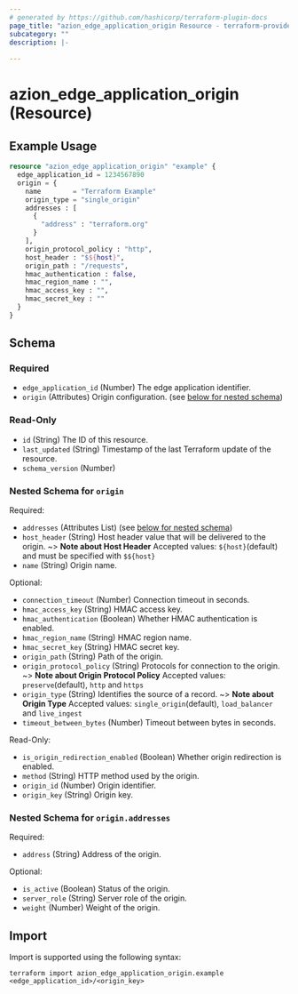 ```yaml
---
# generated by https://github.com/hashicorp/terraform-plugin-docs
page_title: "azion_edge_application_origin Resource - terraform-provider-azion"
subcategory: ""
description: |-
  
---
```


# azion_edge_application_origin (Resource)



## Example Usage

```terraform
resource "azion_edge_application_origin" "example" {
  edge_application_id = 1234567890
  origin = {
    name        = "Terraform Example"
    origin_type = "single_origin"
    addresses : [
      {
        "address" : "terraform.org"
      }
    ],
    origin_protocol_policy : "http",
    host_header : "$${host}",
    origin_path : "/requests",
    hmac_authentication : false,
    hmac_region_name : "",
    hmac_access_key : "",
    hmac_secret_key : ""
  }
}
```

<!-- schema generated by tfplugindocs -->
## Schema

### Required

- `edge_application_id` (Number) The edge application identifier.
- `origin` (Attributes) Origin configuration. (see [below for nested schema](#nestedatt--origin))

### Read-Only

- `id` (String) The ID of this resource.
- `last_updated` (String) Timestamp of the last Terraform update of the resource.
- `schema_version` (Number)

<a id="nestedatt--origin"></a>
### Nested Schema for `origin`

Required:

- `addresses` (Attributes List) (see [below for nested schema](#nestedatt--origin--addresses))
- `host_header` (String) Host header value that will be delivered to the origin.
~> **Note about Host Header**
Accepted values: `${host}`(default) and must be specified with `$${host}`
- `name` (String) Origin name.

Optional:

- `connection_timeout` (Number) Connection timeout in seconds.
- `hmac_access_key` (String) HMAC access key.
- `hmac_authentication` (Boolean) Whether HMAC authentication is enabled.
- `hmac_region_name` (String) HMAC region name.
- `hmac_secret_key` (String) HMAC secret key.
- `origin_path` (String) Path of the origin.
- `origin_protocol_policy` (String) Protocols for connection to the origin.
~> **Note about Origin Protocol Policy**
Accepted values: `preserve`(default), `http` and `https`
- `origin_type` (String) Identifies the source of a record.
~> **Note about Origin Type**
Accepted values: `single_origin`(default), `load_balancer` and `live_ingest`
- `timeout_between_bytes` (Number) Timeout between bytes in seconds.

Read-Only:

- `is_origin_redirection_enabled` (Boolean) Whether origin redirection is enabled.
- `method` (String) HTTP method used by the origin.
- `origin_id` (Number) Origin identifier.
- `origin_key` (String) Origin key.

<a id="nestedatt--origin--addresses"></a>
### Nested Schema for `origin.addresses`

Required:

- `address` (String) Address of the origin.

Optional:

- `is_active` (Boolean) Status of the origin.
- `server_role` (String) Server role of the origin.
- `weight` (Number) Weight of the origin.

## Import

Import is supported using the following syntax:

```shell
terraform import azion_edge_application_origin.example <edge_application_id>/<origin_key>
```
